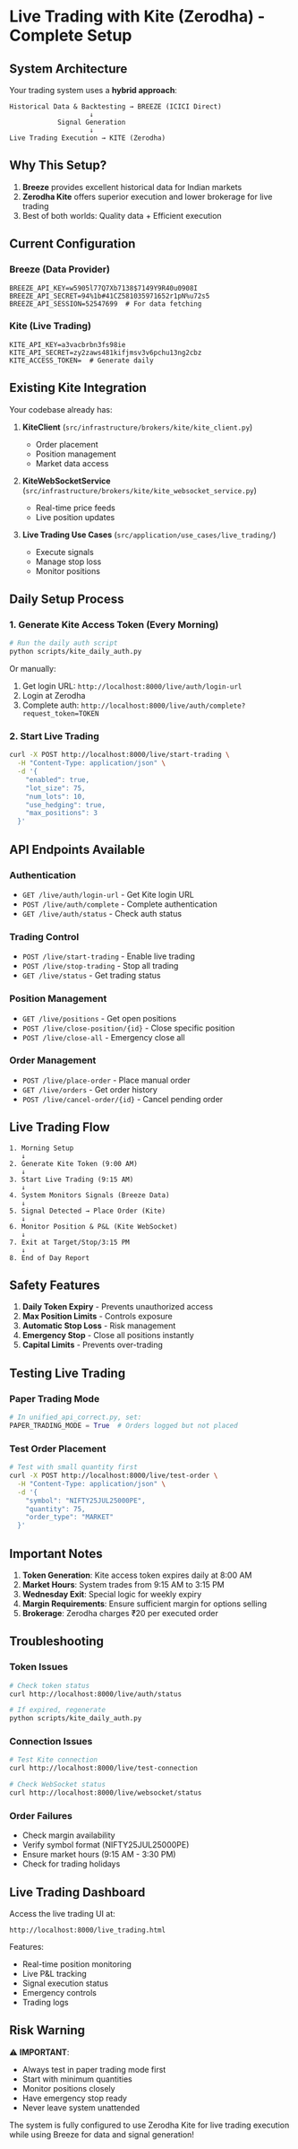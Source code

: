 # Live Trading with Kite (Zerodha) - Complete Setup

## System Architecture

Your trading system uses a **hybrid approach**:

```
Historical Data & Backtesting → BREEZE (ICICI Direct)
                    ↓
            Signal Generation
                    ↓
Live Trading Execution → KITE (Zerodha)
```

## Why This Setup?

1. **Breeze** provides excellent historical data for Indian markets
2. **Zerodha Kite** offers superior execution and lower brokerage for live trading
3. Best of both worlds: Quality data + Efficient execution

## Current Configuration

### Breeze (Data Provider)
```env
BREEZE_API_KEY=w5905l77Q7Xb7138$7149Y9R40u0908I
BREEZE_API_SECRET=94%1b#41CZ581035971652r1pN%u72s5
BREEZE_API_SESSION=52547699  # For data fetching
```

### Kite (Live Trading)
```env
KITE_API_KEY=a3vacbrbn3fs98ie
KITE_API_SECRET=zy2zaws481kifjmsv3v6pchu13ng2cbz
KITE_ACCESS_TOKEN=  # Generate daily
```

## Existing Kite Integration

Your codebase already has:

1. **KiteClient** (`src/infrastructure/brokers/kite/kite_client.py`)
   - Order placement
   - Position management
   - Market data access

2. **KiteWebSocketService** (`src/infrastructure/brokers/kite/kite_websocket_service.py`)
   - Real-time price feeds
   - Live position updates

3. **Live Trading Use Cases** (`src/application/use_cases/live_trading/`)
   - Execute signals
   - Manage stop loss
   - Monitor positions

## Daily Setup Process

### 1. Generate Kite Access Token (Every Morning)

```bash
# Run the daily auth script
python scripts/kite_daily_auth.py
```

Or manually:
1. Get login URL: `http://localhost:8000/live/auth/login-url`
2. Login at Zerodha
3. Complete auth: `http://localhost:8000/live/auth/complete?request_token=TOKEN`

### 2. Start Live Trading

```bash
curl -X POST http://localhost:8000/live/start-trading \
  -H "Content-Type: application/json" \
  -d '{
    "enabled": true,
    "lot_size": 75,
    "num_lots": 10,
    "use_hedging": true,
    "max_positions": 3
  }'
```

## API Endpoints Available

### Authentication
- `GET /live/auth/login-url` - Get Kite login URL
- `POST /live/auth/complete` - Complete authentication
- `GET /live/auth/status` - Check auth status

### Trading Control
- `POST /live/start-trading` - Enable live trading
- `POST /live/stop-trading` - Stop all trading
- `GET /live/status` - Get trading status

### Position Management
- `GET /live/positions` - Get open positions
- `POST /live/close-position/{id}` - Close specific position
- `POST /live/close-all` - Emergency close all

### Order Management
- `POST /live/place-order` - Place manual order
- `GET /live/orders` - Get order history
- `POST /live/cancel-order/{id}` - Cancel pending order

## Live Trading Flow

```
1. Morning Setup
   ↓
2. Generate Kite Token (9:00 AM)
   ↓
3. Start Live Trading (9:15 AM)
   ↓
4. System Monitors Signals (Breeze Data)
   ↓
5. Signal Detected → Place Order (Kite)
   ↓
6. Monitor Position & P&L (Kite WebSocket)
   ↓
7. Exit at Target/Stop/3:15 PM
   ↓
8. End of Day Report
```

## Safety Features

1. **Daily Token Expiry** - Prevents unauthorized access
2. **Max Position Limits** - Controls exposure
3. **Automatic Stop Loss** - Risk management
4. **Emergency Stop** - Close all positions instantly
5. **Capital Limits** - Prevents over-trading

## Testing Live Trading

### Paper Trading Mode
```python
# In unified_api_correct.py, set:
PAPER_TRADING_MODE = True  # Orders logged but not placed
```

### Test Order Placement
```bash
# Test with small quantity first
curl -X POST http://localhost:8000/live/test-order \
  -H "Content-Type: application/json" \
  -d '{
    "symbol": "NIFTY25JUL25000PE",
    "quantity": 75,
    "order_type": "MARKET"
  }'
```

## Important Notes

1. **Token Generation**: Kite access token expires daily at 8:00 AM
2. **Market Hours**: System trades from 9:15 AM to 3:15 PM
3. **Wednesday Exit**: Special logic for weekly expiry
4. **Margin Requirements**: Ensure sufficient margin for options selling
5. **Brokerage**: Zerodha charges ₹20 per executed order

## Troubleshooting

### Token Issues
```bash
# Check token status
curl http://localhost:8000/live/auth/status

# If expired, regenerate
python scripts/kite_daily_auth.py
```

### Connection Issues
```bash
# Test Kite connection
curl http://localhost:8000/live/test-connection

# Check WebSocket status
curl http://localhost:8000/live/websocket/status
```

### Order Failures
- Check margin availability
- Verify symbol format (NIFTY25JUL25000PE)
- Ensure market hours (9:15 AM - 3:30 PM)
- Check for trading holidays

## Live Trading Dashboard

Access the live trading UI at:
```
http://localhost:8000/live_trading.html
```

Features:
- Real-time position monitoring
- Live P&L tracking
- Signal execution status
- Emergency controls
- Trading logs

## Risk Warning

⚠️ **IMPORTANT**:
- Always test in paper trading mode first
- Start with minimum quantities
- Monitor positions closely
- Have emergency stop ready
- Never leave system unattended

The system is fully configured to use Zerodha Kite for live trading execution while using Breeze for data and signal generation!